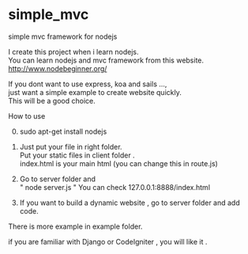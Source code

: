 # simple_mvc
simple mvc framework for nodejs<br />

I create this project when i learn nodejs.<br />
You can learn nodejs and mvc framework from this website.<br />
http://www.nodebeginner.org/

If you dont want to use express, koa and sails ...,<br />
just want a simple example to create website quickly.<br />
This will be a good choice.

How to use<br />

0. sudo apt-get install nodejs

1. Just put your file in right folder.<br />
   Put your static files in client folder .<br />
   index.html is your main html (you can change this in route.js)<br />

2. Go to server folder and <br />
   " node server.js " You can check 127.0.0.1:8888/index.html 

3. If you want to build a dynamic website , go to server folder and add code.

There is more example in example folder.<br />

if you are familiar with Django or CodeIgniter , you will like it .

